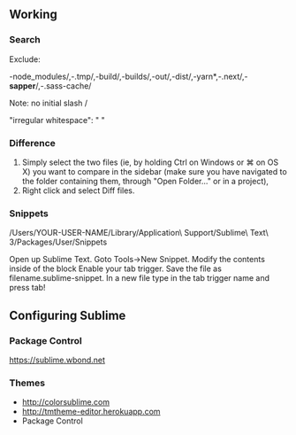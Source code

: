 ## Working

### Search

Exclude:

-node_modules/,-.tmp/,-build/,-builds/,-out/,-dist/,-yarn*,-.next/,-__sapper__/,-.sass-cache/

Note: no initial slash /

"irregular whitespace": " "


### Difference

1. Simply select the two files (ie, by holding Ctrl on Windows or ⌘ on OS X) you want to compare in the sidebar (make sure you have navigated to the folder containing them, through "Open Folder..." or in a project),
2. Right click and select Diff files.


### Snippets

/Users/YOUR-USER-NAME/Library/Application\ Support/Sublime\ Text\ 3/Packages/User/Snippets

Open up Sublime Text.
Goto Tools->New Snippet.
Modify the contents inside of the block <content><![CDATA[ snippet_here ]]></content>
Enable your tab trigger.
Save the file as filename.sublime-snippet.
In a new file type in the tab trigger name and press tab!


## Configuring Sublime

### Package Control

https://sublime.wbond.net

### Themes

* http://colorsublime.com
* http://tmtheme-editor.herokuapp.com
* Package Control

